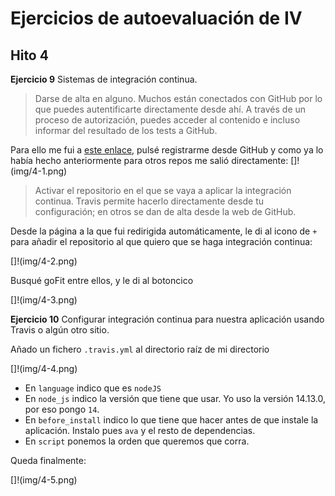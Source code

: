 # Ejercicios de autoevaluación de IV

## Hito 4

**Ejercicio 9** Sistemas de integración continua.

> Darse de alta en alguno. Muchos están conectados con GitHub por lo que puedes autentificarte directamente desde ahí. A través de un proceso de autorización, puedes acceder al contenido e incluso informar del resultado de los tests a GitHub.
  
Para ello me fui a [este enlace](https://travis-ci.org), pulsé registrarme desde GitHub y como ya lo había hecho anteriormente para otros repos me salió directamente:
[]!(img/4-1.png) 

> Activar el repositorio en el que se vaya a aplicar la integración continua. Travis permite hacerlo directamente desde tu configuración; en otros se dan de alta desde la web de GitHub.

Desde la página a la que fui redirigida automáticamente, le di al icono de `+` para añadir el repositorio al que quiero que se haga integración continua: 

[]!(img/4-2.png)

Busqué goFit entre ellos, y le di al botoncico 

[]!(img/4-3.png)

**Ejercicio 10** Configurar integración continua para nuestra aplicación usando Travis o algún otro sitio.

Añado un fichero `.travis.yml` al directorio raíz de mi directorio

[]!(img/4-4.png) 

- En `language` indico que es `nodeJS`
- En `node_js` indico la versión que tiene que usar. Yo uso la versión 14.13.0, por eso pongo `14`.
- En `before_install` indico lo que tiene que hacer antes de que instale la aplicación. Instalo pues `ava` y el resto de dependencias.
- En `script` ponemos la orden que queremos que corra. 

Queda finalmente:

[]!(img/4-5.png)